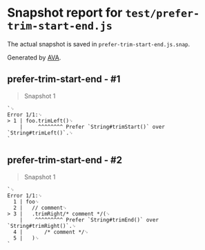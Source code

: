 # Snapshot report for `test/prefer-trim-start-end.js`

The actual snapshot is saved in `prefer-trim-start-end.js.snap`.

Generated by [AVA](https://avajs.dev).

## prefer-trim-start-end - #1

> Snapshot 1

    `␊
    Error 1/1:␊
    > 1 | foo.trimLeft()␊
        |     ^^^^^^^^ Prefer `String#trimStart()` over `String#trimLeft()`.␊
    `

## prefer-trim-start-end - #2

> Snapshot 1

    `␊
    Error 1/1:␊
      1 | foo␊
      2 | 	// comment␊
    > 3 | 	.trimRight/* comment */(␊
        | 	 ^^^^^^^^^ Prefer `String#trimEnd()` over `String#trimRight()`.␊
      4 | 		/* comment */␊
      5 | 	)␊
    `
